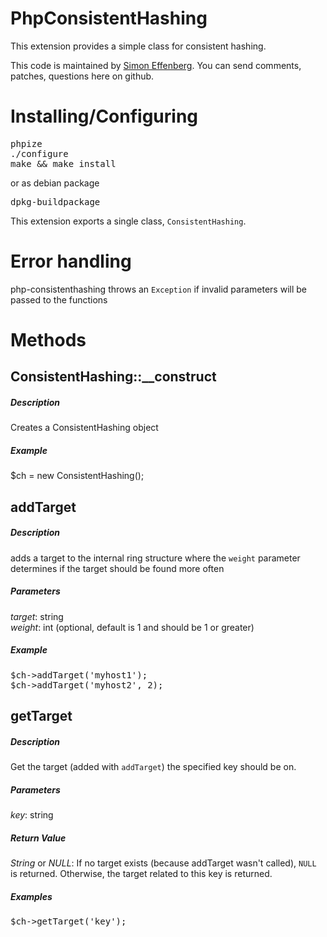 PhpConsistentHashing
=============
This extension provides a simple class for consistent hashing.

This code is maintained by [Simon Effenberg](http://github.com/Savar).
You can send comments, patches, questions here on github.

Installing/Configuring
======================

<pre>
phpize
./configure
make && make install
</pre>

or as debian package

<pre>
dpkg-buildpackage
</pre>

This extension exports a single class, `ConsistentHashing`.

Error handling
==============

php-consistenthashing throws an `Exception` if invalid parameters will be passed to the functions

Methods
=========

## ConsistentHashing::__construct
##### *Description*

Creates a ConsistentHashing object

##### *Example*

$ch = new ConsistentHashing();

## addTarget
##### *Description*

adds a target to the internal ring structure where the `weight` parameter
determines if the target should be found more often

##### *Parameters*

*target*: string  
*weight*: int (optional, default is 1 and should be 1 or greater)

##### *Example*

<pre>
$ch->addTarget('myhost1');
$ch->addTarget('myhost2', 2);
</pre>

## getTarget
##### *Description*

Get the target (added with `addTarget`) the specified key should be on.

##### *Parameters*

*key*: string

##### *Return Value*

*String* or *NULL*: If no target exists (because addTarget wasn't called), `NULL` is returned. Otherwise, the target related to this key is returned.

##### *Examples*

<pre>
$ch->getTarget('key');
</pre>


